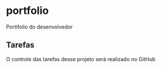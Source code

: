 # portfolio

Portifolio do desenvolvedor

## Tarefas

O controle das tarefas desse projeto será realizado no GitHub
